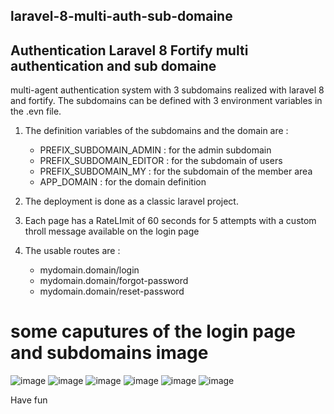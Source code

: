 ## laravel-8-multi-auth-sub-domaine

## Authentication Laravel 8 Fortify multi authentication and sub domaine

multi-agent authentication system with 3 subdomains realized with laravel 8 and fortify. 
The subdomains can be defined with 3 environment variables in the .evn file.

1. The definition variables of the subdomains and the domain are :

   - PREFIX_SUBDOMAIN_ADMIN : for the admin subdomain
   - PREFIX_SUBDOMAIN_EDITOR : for the subdomain of users
   - PREFIX_SUBDOMAIN_MY : for the subdomain of the member area
   - APP_DOMAIN : for the domain definition

2. The deployment is done as a classic laravel project.
3. Each page has a RateLImit of 60 seconds for 5 attempts with a custom throll message available on the login page

4. The usable routes are :

   - mydomain.domain/login  
   - mydomain.domain/forgot-password
   - mydomain.domain/reset-password

# some caputures of the login page and subdomains image

![image](https://user-images.githubusercontent.com/71483238/156976965-f5f835cd-8568-4aa4-9169-acf432a98e5c.png)
![image](https://user-images.githubusercontent.com/71483238/156977023-6e354a99-aea5-458a-9c38-ad3f75891015.png)
![image](https://user-images.githubusercontent.com/71483238/156977070-f2c9a9e5-7656-464b-943f-0f50a85ca9af.png)
![image](https://user-images.githubusercontent.com/71483238/156977170-eb385d1f-8bf9-470b-8caa-d2c555e4be25.png)
![image](https://user-images.githubusercontent.com/71483238/156977240-201d28b3-6e55-4111-9f77-73e5dfb249f6.png)
![image](https://user-images.githubusercontent.com/71483238/156977343-9ce407b2-08f2-4724-a95e-748a13fcdd85.png)


Have fun
